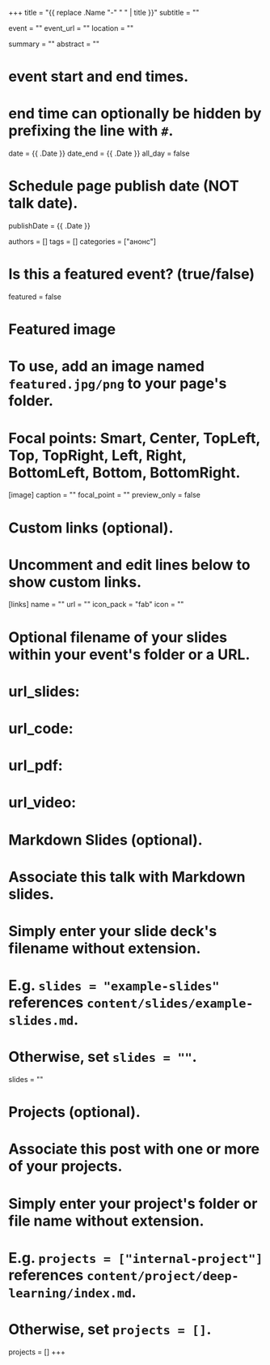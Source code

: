 +++
title = "{{ replace .Name "-" " " | title }}"
subtitle = ""

event = ""
event_url = ""
location = ""

summary = ""
abstract = ""

# event start and end times.
# end time can optionally be hidden by prefixing the line with `#`.
date = {{ .Date }}
date_end = {{ .Date }}
all_day = false

# Schedule page publish date (NOT talk date).
publishDate = {{ .Date }}

authors = []
tags = []
categories = ["анонс"]
# Is this a featured event? (true/false)
featured = false

# Featured image
# To use, add an image named `featured.jpg/png` to your page's folder. 
# Focal points: Smart, Center, TopLeft, Top, TopRight, Left, Right, BottomLeft, Bottom, BottomRight.
[image]
  caption = ""
  focal_point = ""
  preview_only = false

# Custom links (optional).
#   Uncomment and edit lines below to show custom links.
[links]
   name = ""
   url = ""
   icon_pack = "fab"
   icon = ""

# Optional filename of your slides within your event's folder or a URL.
# url_slides:

# url_code:
# url_pdf:
# url_video:

# Markdown Slides (optional).
#   Associate this talk with Markdown slides.
#   Simply enter your slide deck's filename without extension.
#   E.g. `slides = "example-slides"` references `content/slides/example-slides.md`.
#   Otherwise, set `slides = ""`.
slides = ""

# Projects (optional).
#   Associate this post with one or more of your projects.
#   Simply enter your project's folder or file name without extension.
#   E.g. `projects = ["internal-project"]` references `content/project/deep-learning/index.md`.
#   Otherwise, set `projects = []`.
projects = []
+++
